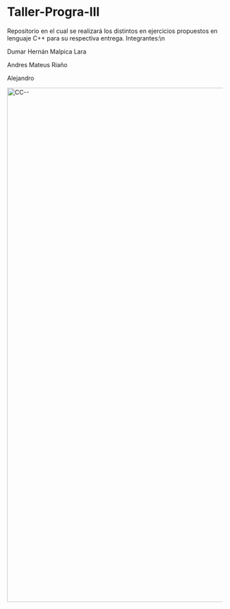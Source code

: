 # Taller-Progra-III
Repositorio en el cual se realizará los distintos en ejercicios propuestos en lenguaje C++ para su respectiva entrega.
Integrantes:\n

Dumar Hernán Malpica Lara

Andres Mateus Riaño

Alejandro

<img width="1200" alt="CC--" src="https://github.com/Dumarr/Taller-Progra-III/assets/108911234/ea3f6114-c778-4d65-bd93-89a85a84ee0a">



